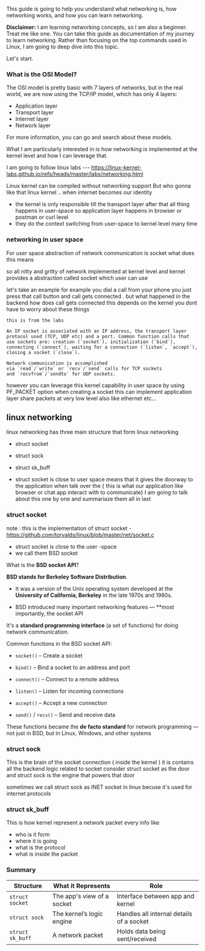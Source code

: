 This guide is going to help you understand what networking is, how networking works, and how you can learn networking.

**Disclaimer:** I am learning networking concepts, so I am also a beginner. Treat me like one. You can take this guide as documentation of my journey to learn networking. Rather than focusing on the top commands used in Linux, I am going to deep dive into this topic.


Let's start.

### What is the OSI Model?

The OSI model is pretty basic with 7 layers of networks, but in the real world, we are now using the TCP/IP model, which has only 4 layers:

- Application layer
- Transport layer
- Internet layer
- Network layer

For more information, you can go and search about these models.

What I am particularly interested in is how networking is implemented at the kernel level and how I can leverage that.

I am going to follow linux labs --- https://linux-kernel-labs.github.io/refs/heads/master/labs/networking.html

Linux kernel can be compiled without networking support 
But who  gonna like that linux kernel .. when internet becomes our identity

- the kernel is only responsible till the transport layer after that all thing happens in user-space so application layer happens in browser or postman or curl level 
- they do the context switching from user-space to kernel level many time

### networking in user space 

For user space abstraction of network communication is socket
what does this means 

so all nitty and gritty of network implemented at kernel level and kernel provides a abstraction called socket which user can use

let's take an example for example you dial a call from your phone you just press that call button and call gets connected . but what happened in the backend how does call gets connected this depends on the kernel you dont have to worry about these things 

```
this is from the labs

An IP socket is associated with an IP address, the transport layer protocol used (TCP, UDP etc) and a port. Common function calls that use sockets are: creation (`socket`), initialization (`bind`), connecting (`connect`), waiting for a connection (`listen`, `accept`), closing a socket (`close`).

Network communication is accomplished via `read`/`write` or `recv`/`send` calls for TCP sockets and `recvfrom`/`sendto` for UDP sockets.
```

however you can leverage this kernel capability in user space 
by using 
PF_PACKET option when creating a socket 
this can implement application layer share packets at very low level also like ethernet etc...

## linux networking
 linux networking has three main structure that form linux networking 

- struct socket
- struct sock
- struct sk_buff

- struct socket is close to user space means that it gives the doorway to the application when talk over the { this is what our application like browser or chat app  interact with to communicate}
 I am going to talk about this one by one and summariaze them all in last

### struct socket
note :  this is the implementation of struct socket - https://github.com/torvalds/linux/blob/master/net/socket.c

- struct socket is close to the user -space
- we call them BSD socket 

What is the **BSD socket API**?

**BSD stands for Berkeley Software Distribution**.

- It was a version of the Unix operating system developed at the **University of California, Berkeley** in the late 1970s and 1980s.
    
- BSD introduced many important networking features — **most importantly, the socket API

It's a **standard programming interface** (a set of functions) for doing network communication.

Common functions in the BSD socket API:

- `socket()` – Create a socket
    
- `bind()` – Bind a socket to an address and port
    
- `connect()` – Connect to a remote address
    
- `listen()` – Listen for incoming connections
    
- `accept()` – Accept a new connection
    
- `send()` / `recv()` – Send and receive data
    

These functions became the **de facto standard** for network programming — not just in BSD, but in Linux, Windows, and other systems

### struct sock

This is the brain of the socket connection ( inside the kernel )
it is contains all the backend logic related to socket 
consider struct socket as the door and struct sock is the engine that powers that door 

sometimes we call struct sock as INET socket in linux becuse it's used for internet protocols


### struct sk_buff

This is how kernel represent a network packet
every info like 
- who is it form 
- where it is going
- what is the protocol
- what is inside the packet 

### Summary

|Structure|What it Represents|Role|
|---|---|---|
|`struct socket`|The app's view of a socket|Interface between app and kernel|
|`struct sock`|The kernel’s logic engine|Handles all internal details of a socket|
|`struct sk_buff`|A network packet|Holds data being sent/received|
